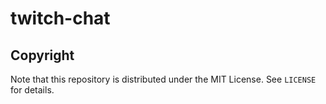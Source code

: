 # twitch-chat

## Copyright
Note that this repository is distributed under the MIT License. See `LICENSE` for details.
